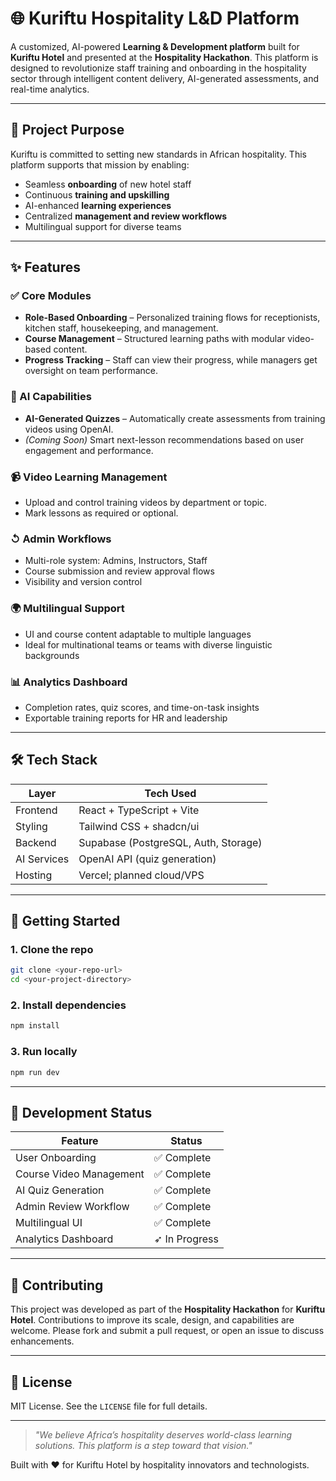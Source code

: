# 🌐 Kuriftu Hospitality L&D Platform

A customized, AI-powered **Learning & Development platform** built for **Kuriftu Hotel** and presented at the **Hospitality Hackathon**. This platform is designed to revolutionize staff training and onboarding in the hospitality sector through intelligent content delivery, AI-generated assessments, and real-time analytics.

---

## 🏨 Project Purpose

Kuriftu is committed to setting new standards in African hospitality. This platform supports that mission by enabling:

- Seamless **onboarding** of new hotel staff
- Continuous **training and upskilling**
- AI-enhanced **learning experiences**
- Centralized **management and review workflows**
- Multilingual support for diverse teams

---

## ✨ Features

### ✅ Core Modules
- **Role-Based Onboarding** – Personalized training flows for receptionists, kitchen staff, housekeeping, and management.
- **Course Management** – Structured learning paths with modular video-based content.
- **Progress Tracking** – Staff can view their progress, while managers get oversight on team performance.

### 🧠 AI Capabilities
- **AI-Generated Quizzes** – Automatically create assessments from training videos using OpenAI.
- *(Coming Soon)* Smart next-lesson recommendations based on user engagement and performance.

### 📹 Video Learning Management
- Upload and control training videos by department or topic.
- Mark lessons as required or optional.

### ↺ Admin Workflows
- Multi-role system: Admins, Instructors, Staff
- Course submission and review approval flows
- Visibility and version control

### 🌍 Multilingual Support
- UI and course content adaptable to multiple languages
- Ideal for multinational teams or teams with diverse linguistic backgrounds

### 📊 Analytics Dashboard
- Completion rates, quiz scores, and time-on-task insights
- Exportable training reports for HR and leadership

---

## 🛠️ Tech Stack

| Layer         | Tech Used                     |
|---------------|-------------------------------|
| Frontend      | React + TypeScript + Vite     |
| Styling       | Tailwind CSS + shadcn/ui      |
| Backend       | Supabase (PostgreSQL, Auth, Storage) |
| AI Services   | OpenAI API (quiz generation)  |
| Hosting       | Vercel; planned cloud/VPS |

---

## 🚀 Getting Started

### 1. Clone the repo

```bash
git clone <your-repo-url>
cd <your-project-directory>
```

### 2. Install dependencies

```bash
npm install
```

### 3. Run locally

```bash
npm run dev
```
---

## 🧪 Development Status

| Feature                      | Status       |
|-----------------------------|--------------|
| User Onboarding             | ✅ Complete  |
| Course Video Management     | ✅ Complete  |
| AI Quiz Generation          | ✅ Complete  |
| Admin Review Workflow       | ✅ Complete |
| Multilingual UI             | ✅ Complete |
| Analytics Dashboard         | ➶ In Progress |

---

## 🤝 Contributing

This project was developed as part of the **Hospitality Hackathon** for **Kuriftu Hotel**. Contributions to improve its scale, design, and capabilities are welcome. Please fork and submit a pull request, or open an issue to discuss enhancements.

---

## 📜 License

MIT License. See the `LICENSE` file for full details.

---

> *"We believe Africa’s hospitality deserves world-class learning solutions. This platform is a step toward that vision."*

Built with ❤️ for Kuriftu Hotel by hospitality innovators and technologists.

